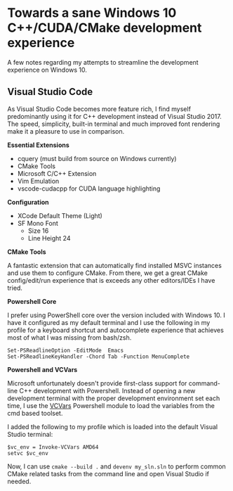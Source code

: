 # Towards a sane Windows 10 C++/CUDA/CMake development experience

A few notes regarding my attempts to streamline the development experience on Windows 10.

## Visual Studio Code

As Visual Studio Code becomes more feature rich, I find myself predominantly using it for C++ development instead of Visual Studio 2017. The speed, simplicity, built-in terminal and much improved font rendering make it a pleasure to use in comparison.

**Essential Extensions**

- cquery (must build from source on Windows currently)
- CMake Tools
- Microsoft C/C++ Extension
- Vim Emulation
- vscode-cudacpp for CUDA language highlighting

**Configuration**

- XCode Default Theme (Light)
- SF Mono Font
  - Size 16
  - Line Height 24
  
**CMake Tools**

A fantastic extension that can automatically find installed MSVC instances and use them to configure CMake. From there,
we get a great CMake config/edit/run experience that is exceeds any other editors/IDEs I have tried. 

**Powershell Core** 

I prefer using PowerShell core over the version included with Windows 10. I have it configured as my default terminal and I use the following in my profile for a keyboard shortcut and autocomplete experience that achieves most of what I was missing from bash/zsh. 

```
Set-PSReadlineOption -EditMode  Emacs
Set-PSReadlineKeyHandler -Chord Tab -Function MenuComplete
```

**Powershell and VCVars**

Microsoft unfortunately doesn't provide first-class support for command-line C++ development with Powershell. Instead of 
opening a new development terminal with the proper development environment set each time, I use the [VCVars](https://github.com/slurps-mad-rips/VCVars) Powershell module to load the variables from the cmd based toolset.

I added the following to my profile which is loaded into the default Visual Studio terminal:

```
$vc_env = Invoke-VCVars AMD64
setvc $vc_env
```

Now, I can use `cmake --build .` and `devenv my_sln.sln` to perform common CMake related tasks from the command line and open Visual Studio if needed.

